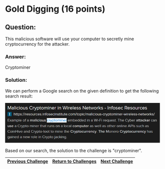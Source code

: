 # Gold Digging (16 points)

## Question:

This malicious software will use your computer to secretly mine cryptocurrency for the attacker.

### Answer:

Cryptominer

### Solution:

We can perform a Google search on the given definition to get the following search result:

[![search-result.png](search-result.png)](https://duckduckgo.com/?t=ffab&q=malicious+software+will+use+your+computer+to+secretly+mine+cryptocurrency+for+the+attacker&atb=v1-1&ia=web)

Based on our search, the solution to the challenge is "cryptominer".

| [Previous Challenge](/Challenges/Protect-And-Defend/9) | [Return to Challenges](/Challenges/../../../#modules) | [Next Challenge](/Challenges/Protect-And-Defend/11) |
| :------- | :-----: | ------: |